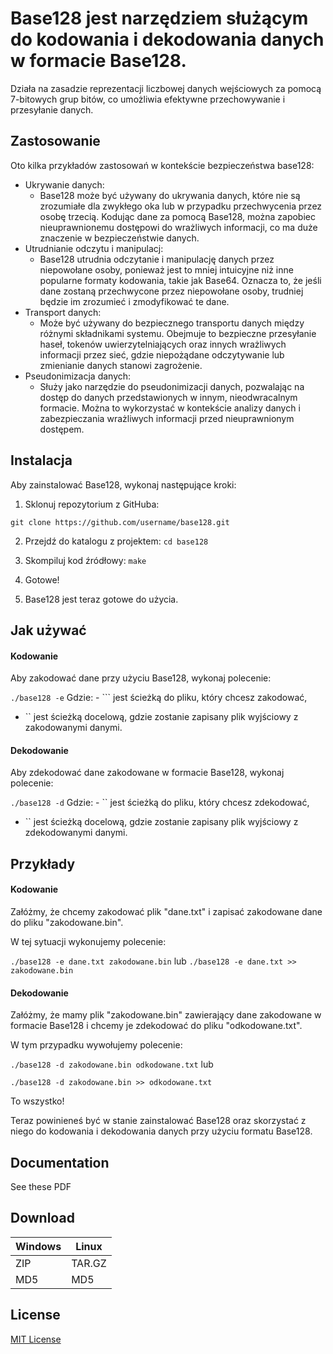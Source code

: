 # Base128 jest narzędziem służącym do kodowania i dekodowania danych w formacie Base128. #
Działa na zasadzie reprezentacji liczbowej danych wejściowych za pomocą 7-bitowych grup bitów, co umożliwia efektywne przechowywanie i przesyłanie danych. 

## Zastosowanie
Oto kilka przykładów zastosowań w kontekście bezpieczeństwa base128:

- Ukrywanie danych:
   - Base128 może być używany do ukrywania danych, które nie są zrozumiałe dla zwykłego oka lub w przypadku przechwycenia przez osobę trzecią. Kodując dane za pomocą Base128, można zapobiec nieuprawnionemu dostępowi do wrażliwych informacji, co ma duże znaczenie w bezpieczeństwie danych.
- Utrudnianie odczytu i manipulacj:
   - Base128 utrudnia odczytanie i manipulację danych przez niepowołane osoby, ponieważ jest to mniej intuicyjne niż inne popularne formaty kodowania, takie jak Base64. Oznacza to, że jeśli dane zostaną przechwycone przez niepowołane osoby, trudniej będzie im zrozumieć i zmodyfikować te dane.
- Transport danych:
   - Może być używany do bezpiecznego transportu danych między różnymi składnikami systemu. Obejmuje to bezpieczne przesyłanie haseł, tokenów uwierzytelniających oraz innych wrażliwych informacji przez sieć, gdzie niepożądane odczytywanie lub zmienianie danych stanowi zagrożenie.
- Pseudonimizacja danych:
   -  Służy jako narzędzie do pseudonimizacji danych, pozwalając na dostęp do danych przedstawionych w innym, nieodwracalnym formacie. Można to wykorzystać w kontekście analizy danych i zabezpieczania wrażliwych informacji przed nieuprawnionym dostępem.


## Instalacja 
Aby zainstalować Base128, wykonaj następujące kroki: 

1. Sklonuj repozytorium z GitHuba: 

``` git clone https://github.com/username/base128.git ``` 

2. Przejdź do katalogu z projektem: ``` cd base128 ``` 

3. Skompiluj kod źródłowy: ``` make ``` 

4. Gotowe!
   
6. Base128 jest teraz gotowe do użycia. 

## Jak używać ### 
#### Kodowanie ####
Aby zakodować dane przy użyciu Base128, wykonaj polecenie: 

``` ./base128 -e ``` Gdzie: - ``` jest ścieżką do pliku, który chcesz zakodować, 

- `` jest ścieżką docelową, gdzie zostanie zapisany plik wyjściowy z zakodowanymi danymi. 

#### Dekodowanie ####
Aby zdekodować dane zakodowane w formacie Base128, wykonaj polecenie: 

``` ./base128 -d ``` Gdzie: - `` jest ścieżką do pliku, który chcesz zdekodować, 
- `` jest ścieżką docelową, gdzie zostanie zapisany plik wyjściowy z zdekodowanymi danymi. 

## Przykłady ### 
#### Kodowanie ####
Załóżmy, że chcemy zakodować plik "dane.txt" i zapisać zakodowane dane do pliku "zakodowane.bin". 

W tej sytuacji wykonujemy polecenie: 

``` ./base128 -e dane.txt zakodowane.bin ``` 
lub
``` ./base128 -e dane.txt >> zakodowane.bin ``` 

#### Dekodowanie ####
Załóżmy, że mamy plik "zakodowane.bin" zawierający dane zakodowane w formacie Base128 i chcemy je zdekodować do pliku "odkodowane.txt". 

W tym przypadku wywołujemy polecenie: 

``` ./base128 -d zakodowane.bin odkodowane.txt ``` 
lub

``` ./base128 -d zakodowane.bin >> odkodowane.txt ``` 

To wszystko! 

Teraz powinieneś być w stanie zainstalować Base128 oraz skorzystać z niego do kodowania i dekodowania danych przy użyciu formatu Base128.

## Documentation 
See these PDF

## Download
Windows|Linux
-|-
ZIP|TAR.GZ
MD5|MD5


## License
[MIT License](/https://opensource.org/license/mit/)
